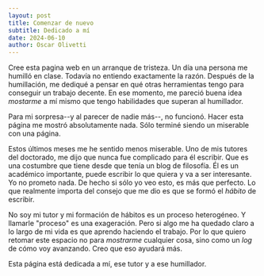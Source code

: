 ```yaml
---
layout: post
title: Comenzar de nuevo
subtitle: Dedicado a mí
date: 2024-06-10
author: Oscar Olivetti
---
```



Cree esta pagina web en un arranque de tristeza. Un día una persona me humilló en clase. Todavía no entiendo exactamente la razón. Después de la humillación, me dediqué a pensar en qué otras herramientas tengo para conseguir un trabajo decente. En ese momento, me pareció buena idea *mostarme* a mí mismo que tengo habilidades que superan al humillador.

Para mi sorpresa--y al parecer de nadie más--, no funcionó. Hacer esta página me mostró absolutamente nada. Sólo terminé siendo un miserable con una página.

Estos últimos meses me he sentido menos miserable. Uno de mis tutores del doctorado, me dijo que nunca fue complicado para él escribir. Que es una costumbre que tiene desde que tenía un blog de filosofía. Él es un académico importante, puede escribir lo que quiera y va a ser interesante. Yo no prometo nada. De hecho si sólo yo veo esto, es más que perfecto. Lo que realmente importa del consejo que me dio es que se formó el *hábito* de escribir.

No soy mi tutor y mi formación de hábitos es un proceso heterogéneo. Y llamarle "proceso" es una exageración. Pero si algo me ha quedado claro a lo largo de mi vida es que aprendo haciendo el trabajo. Por lo que quiero retomar este espacio no para *mostrarme* cualquier cosa, sino como un *log* de cómo voy avanzando. Creo que eso ayudará más.

Esta página está dedicada a mí, ese tutor y a ese humillador.
